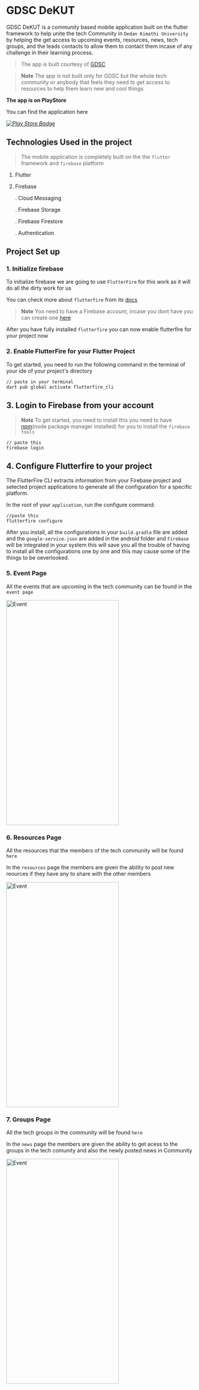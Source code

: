 # GDSC DeKUT
GDSC DeKUT is a community based mobile application built on the flutter framework to help unite the tech Community in `Dedan Kimathi University` by helping the get access to upcoming events, resources, news, tech groups, and the leads contacts to allow them to contact them incase of any challenge in their learning process.
> The app is built courtesy of [GDSC](https://gdsc.community.dev/dedan-kimathi-university-of-technology/)

> **Note**
> The app is not built only for GDSC but the whole tech community or anybody that feels they need to get access to resources to help them learn new and cool things

**The app is on PlayStore**

You can find the application here

*[![Play Store Badge](https://developer.android.com/images/brand/en_app_rgb_wo_60.png)](https://play.google.com/store/apps/details?id=com.gdsc.gdsc_app&hl=en&gl=US)*

## Technologies Used in the project
> The mobile application is completely built on the the `flutter` framework and `firebase` platform
 1. Flutter 
 2. Firebase
 
    . Cloud Messaging
    
    . Firebase Storage
    
    . Firebase Firestore
    
    . Authentication
    
## Project Set up
### 1. Initialize firebase
To initialize firebase we are going to use `FlutterFire` for this work as it will do all the dirty work for us

You can check more about `flutterfire` from its [docs](https://firebase.flutter.dev/docs/cli/)

> **Note**
> Yoo need to have a Firebase account, incase you dont have you can create one [here](https://firebase.google.com/) 

After you have fully installed `flutterfire` you can now enable flutterfire for your project now

### 2. Enable FlutterFire for your Flutter Project
To get started, you need to run the following command in the terminal of your ide of your project's directory
```
// paste in your terminal
dart pub global activate flutterfire_cli
```
## 3. Login to Firebase from your account
> **Note**
> To get started, you need to install this you need to have [npm](https://docs.npmjs.com/downloading-and-installing-node-js-and-npm/)(node package manager installed) for you to install the `firebase tools`
```
// paste this
firebase login
```
## 4. Configure Flutterfire to your project
The FlutterFire CLI extracts information from your Firebase project and selected project applications to generate all the configuration for a specific platform.

In the root of your `application`, run the configure command:

```
//paste this
flutterfire configure
```

After you install, all the configurations in your `build.gradle` file are added and the `google-service.json` are added in the android folder and `Firebase` will be integrated in your system this will save you all the trouble of having to install all the configurations one by one and this may cause some of the things to be oeverlooked.


### 5. Event Page
All the events that are upcoming in the tech community can be found in the `event page`

<img src="https://firebasestorage.googleapis.com/v0/b/maps-333402.appspot.com/o/Screenshot_20221109-165831.jpg?alt=media&token=52b67c82-2de3-45b1-b27e-0f8df1e4d28a" alt="Event" width= 300 height= 600>

### 6. Resources Page
All the resources that the members of the tech community will be found `here`

In the `resources` page the members are given the ability to post new reources if they have any to share with the other members

<img src="https://github.com/emilio-kariuki/GDSC_DEKUT/blob/master/resources.jpg" alt="Event" width= 300 height= 600>

### 7. Groups Page
All the tech groups in the community will be found  `here`

In the `news` page the members are given the ability to get acess to the groups in the tech comunity and also the newly posted news in Community

<img src="https://github.com/emilio-kariuki/GDSC_DEKUT/blob/master/groups.jpg" alt="Event" width= 300 height= 600>




